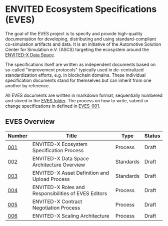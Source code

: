# ENVITED Ecosystem Specifications (EVES)

The goal of the EVES project is to specify and provide high-quality documentation for developing, distributing and using standard-compliant co-simulation artifacts and data.
It is an initiative of the Automotive Solution Center for Simulation e.V. (ASCS) targeting the ecosystem around the [ENVITED-X Data Space](https://envited-x.net/).

The specifications itself are written as independent documents based on so-called "improvement protocols" typically used in de-centralized standardization efforts, e.g. in blockchain domains. These individual specification documents stand for themselves but can inherit from one another by reference.

All EVES documents are written in markdown format, sequentially numbered and stored in the [EVES folder](./EVES/).
The process on how to write, submit or change specifications in defined in [EVES-001](./EVES/drafts/EVES-001/eves-001.md).

## EVES Overview

| Number | Title | Type | Status |
| ------ | ----- | ---- | ------ |
| [001](./EVES/drafts/EVES-001/eves-001.md) | ENVITED-X Ecosystem Specification Process            | Process   | Draft |
| [002](./EVES/drafts/EVES-002/eves-002.md) | ENVITED-X Data Space Architecture Overview           | Standards | Draft |
| [003](./EVES/drafts/EVES-003/eves-003.md) | ENVITED-X Asset Definition and Upload Process        | Standards | Draft |
| [004](./EVES/drafts/EVES-004/eves-004.md) | ENVITED-X Roles and Responsibilities of EVES Editors | Process   | Draft |
| [005](./EVES/drafts/EVES-005/eves-005.md) | ENVITED-X Contract Negotiation Process               | Process   | Draft |
| [006](./EVES/drafts/EVES-006/eves-006.md) | ENVITED-X Scaling Architecture                       | Process   | Draft |
